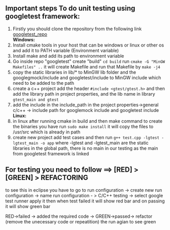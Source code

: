 ## Important steps To do unit testing using googletest framework:   
   
1. Firstly you should clone the repository from the following link   
[googletest_repo](https://github.com/google/googletest.git)   
**Windows:** 
2. Install cmake tools in your host that can be windows or linux or other os and add it to PATH variable (Environment variable)   
3. Install make and add its path to environment variable   
4. Go inside repo "googletest" create "build" `cd build` run `cmake -G "MinGW Makefiles" ..` it will create Makefile and run that Makefile by `make -j4`
4. copy the static libraries in lib/* to MinGW lib folder and the googlegmock/include and googletest/include to MinGW include which need to be added to the path
5. create a c++ project add the header `#include <gtest/gtest.h>` and then add the library path in project properties, and the lib name in library `gtest_main and gtest`
6. add the include in the include_path in the project properties->general c/c++ -> include path for googlemock include and googletest include
**Linux:**
7. in linux after running cmake in build and then make command to create the binaries you have run `sudo make install` it will copy the files to /usr/src which is already in path
8. create new project add test cases and then run `g++ test.cpp -lgtest -lgtest_main -o app` where -lgtest and -lgtest_main are the static libraries in the global path, there is no main in our testing as the main from googletest framework is linked 

## For testing you need to follow ==> [RED] > [GREEN] > REFACTORING
to see this in eclipse you have to go to run configuration ->  create new run configuration -> name run configuration - > C/C++ testing -> select google test runner apply it
then when test failed it will show red bar and on passing it will show green bar 

RED->failed -> added the required code -> GREEN->passed-> refactor (remove the unecessary code or repeatition) the run agian to see green

